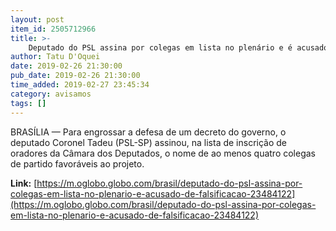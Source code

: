 ```yaml
---
layout: post
item_id: 2505712966
title: >-
    Deputado do PSL assina por colegas em lista no plenário e é acusado de falsificação
author: Tatu D'Oquei
date: 2019-02-26 21:30:00
pub_date: 2019-02-26 21:30:00
time_added: 2019-02-27 23:45:34
category: avisamos
tags: []
---
```


BRASÍLIA — Para engrossar a defesa de um decreto do governo, o deputado Coronel Tadeu (PSL-SP) assinou, na lista de inscrição de oradores da Câmara dos Deputados, o nome de ao menos quatro colegas de partido favoráveis ao projeto.

**Link:** [https://m.oglobo.globo.com/brasil/deputado-do-psl-assina-por-colegas-em-lista-no-plenario-e-acusado-de-falsificacao-23484122](https://m.oglobo.globo.com/brasil/deputado-do-psl-assina-por-colegas-em-lista-no-plenario-e-acusado-de-falsificacao-23484122)

